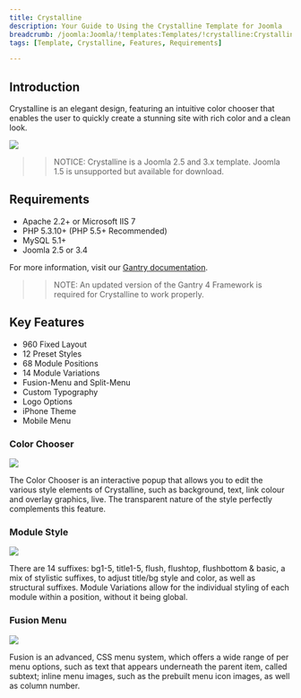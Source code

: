 ```yaml
---
title: Crystalline
description: Your Guide to Using the Crystalline Template for Joomla
breadcrumb: /joomla:Joomla/!templates:Templates/!crystalline:Crystalline
tags: [Template, Crystalline, Features, Requirements]

---
```


Introduction
-----

Crystalline is an elegant design, featuring an intuitive color chooser that enables the user to quickly create a stunning site with rich color and a clean look.

![][theme]

>> NOTICE: Crystalline is a Joomla 2.5 and 3.x template. Joomla 1.5 is unsupported but available for download.

Requirements
-----

* Apache 2.2+ or Microsoft IIS 7
* PHP 5.3.10+ (PHP 5.5+ Recommended)
* MySQL 5.1+
* Joomla 2.5 or 3.4

For more information, visit our [Gantry documentation][gantry].

>> NOTE: An updated version of the Gantry 4 Framework is required for Crystalline to work properly.

Key Features
-----

* 960 Fixed Layout
* 12 Preset Styles
* 68 Module Positions
* 14 Module Variations
* Fusion-Menu and Split-Menu
* Custom Typography
* Logo Options
* iPhone Theme
* Mobile Menu

### Color Chooser

![][color]

The Color Chooser is an interactive popup that allows you to edit the various style elements of Crystalline, such as background, text, link colour and overlay graphics, live. The transparent nature of the style perfectly complements this feature.

### Module Style

![][style]

There are 14 suffixes: bg1-5, title1-5, flush, flushtop, flushbottom & basic, a mix of stylistic suffixes, to adjust title/bg style and color, as well as structural suffixes. Module Variations allow for the individual styling of each module within a position, without it being global.

### Fusion Menu

![][fusion]

Fusion is an advanced, CSS menu system, which offers a wide range of per menu options, such as text that appears underneath the parent item, called subtext; inline menu images, such as the prebuilt menu icon images, as well as column number.

[gantry]: http://gantry.org
[theme]: assets/crystalline.jpeg
[color]: assets/color.jpg
[style]: assets/style.jpg
[fusion]: assets/fusion.jpg
